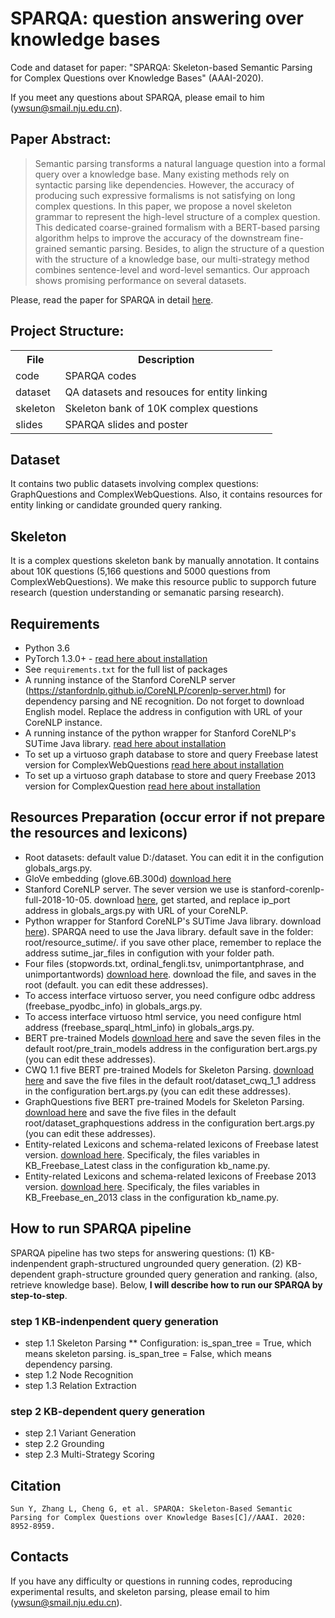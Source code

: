 # SPARQA: question answering over knowledge bases

Code and dataset for paper: "SPARQA: Skeleton-based Semantic Parsing for Complex Questions over Knowledge Bases" (AAAI-2020).

If you meet any questions about SPARQA, please email to him (ywsun@smail.nju.edu.cn).

## Paper Abstract:
> Semantic parsing transforms a natural language question into a formal query over a knowledge base. Many existing methods rely on syntactic parsing like dependencies. However, the accuracy of producing such expressive formalisms is not satisfying on long complex questions. In this paper, we propose a novel skeleton grammar to represent the high-level structure of a complex question. This dedicated coarse-grained formalism with a BERT-based parsing algorithm helps to improve the accuracy of the downstream fine-grained semantic parsing. Besides, to align the structure of a question with the structure of a knowledge base, our multi-strategy method combines sentence-level and word-level semantics. Our approach shows promising performance on several datasets.

Please, read the paper for SPARQA in detail [here](https://www.aaai.org/Papers/AAAI/2020GB/AAAI-SunY.3419.pdf).

## Project Structure:

<table>
    <tr>
        <th>File</th><th>Description</th>
    </tr>
    <tr>
        <td>code</td><td>SPARQA codes</td>
    </tr>
    <tr>
        <td>dataset</td><td>QA datasets and resouces for entity linking</td>
    </tr>
    <tr>
        <td>skeleton</td><td>Skeleton bank of 10K complex questions</td>
    </tr>
    <tr>
        <td>slides</td><td>SPARQA slides and poster</td>
    </tr>
</table>
 
## Dataset
It contains two public datasets involving complex questions: GraphQuestions and ComplexWebQuestions.
Also, it contains resources for entity linking or candidate grounded query ranking.

## Skeleton
It is a complex questions skeleton bank by manually annotation. It contains about 10K questions (5,166 questions and 5000 questions from ComplexWebQuestions). We make this resource public to supporch future research (question understanding or semanatic parsing research).

## Requirements
* Python 3.6
* PyTorch 1.3.0+ - [read here about installation](http://pytorch.org/)
* See `requirements.txt` for the full list of packages
* A running instance of the Stanford CoreNLP server (https://stanfordnlp.github.io/CoreNLP/corenlp-server.html) for dependency parsing and NE recognition. Do not forget to download English model. Replace the address in configution with URL of your CoreNLP instance.
* A running instance of the python wrapper for Stanford CoreNLP's SUTime Java library. [read here about installation](https://github.com/FraBle/python-sutime)
* To set up a virtuoso graph database to store and query Freebase latest version for ComplexWebQuestions [read here about installation](https://developers.google.com/freebase)
* To set up a virtuoso graph database to store and query Freebase 2013 version for ComplexQuestion [read here about installation](https://github.com/percyliang/sempre)

## Resources Preparation (occur error if not prepare the resources and lexicons)
* Root datasets: default value D:/dataset. You can edit it in the configution globals_args.py. 
* GloVe embedding (glove.6B.300d) [download here](https://nlp.stanford.edu/projects/glove/)
* Stanford CoreNLP server. The sever version we use is stanford-corenlp-full-2018-10-05. download [here](https://stanfordnlp.github.io/CoreNLP/corenlp-server.html), get started, and replace ip_port address in globals_args.py with URL of your CoreNLP.
* Python wrapper for Stanford CoreNLP's SUTime Java library. download [here](https://github.com/FraBle/python-sutime)). SPARQA need to use the Java library. default save in the folder: root/resource_sutime/. if you save other place, remember to replace the address sutime_jar_files in configution with your folder path.
* Four files (stopwords.txt, ordinal_fengli.tsv, unimportantphrase, and unimportantwords) [download here](https://drive.google.com/open?id=1AW5rT5MaZrDkc2rNz0TZhDJaQVQwJgT4). download the file, and saves in the root (default. you can edit these addresses).
* To access interface virtuoso server, you need configure odbc address (freebase_pyodbc_info) in globals_args.py.
* To access interface virtuoso html service, you need configure html address (freebase_sparql_html_info) in globals_args.py.
* BERT pre-trained Models [download here](https://drive.google.com/drive/folders/1tlUF7ALLLXiHu280gPdlVyQlGvJFklGC) and save the seven files in the default root/pre_train_models address in the configuration bert.args.py (you can edit these addresses).
* CWQ 1.1 five BERT pre-trained Models for Skeleton Parsing. [download here](https://drive.google.com/drive/folders/1t4Rb2feVOSGF_5lRBHwrB_GfxyL2rqby) and save the five files in the default root/dataset_cwq_1_1 address in the configuration bert.args.py (you can edit these addresses).
* GraphQuestions five BERT pre-trained Models for Skeleton Parsing. [download here](https://drive.google.com/drive/folders/1Mjpan599INCVRgRQTsirgVdyt29iKblO) and save the five files in the default root/dataset_graphquestions address in the configuration bert.args.py (you can edit these addresses).
* Entity-related Lexicons and schema-related lexicons of Freebase latest version. [download here](https://drive.google.com/drive/folders/1t4Rb2feVOSGF_5lRBHwrB_GfxyL2rqby). Specificaly, the files variables in KB_Freebase_Latest class in the configuration kb_name.py.
* Entity-related Lexicons and schema-related lexicons of Freebase 2013 version. [download here](https://drive.google.com/drive/folders/1Mjpan599INCVRgRQTsirgVdyt29iKblO). Specificaly, the files variables in KB_Freebase_en_2013 class in the configuration kb_name.py.



## How to run SPARQA pipeline
SPARQA pipeline has two steps for answering questions: (1) KB-indenpendent graph-structured ungrounded query generation. (2) KB-dependent graph-structure grounded query generation and ranking. (also, retrieve knowledge base). Below, **I will describe how to run our SPARQA by step-to-step**.

### step 1 KB-indenpendent query generation
* step 1.1 Skeleton Parsing
** Configuration: is_span_tree = True, which means skeleton parsing. is_span_tree = False, which means dependency parsing.
* step 1.2 Node Recognition
* step 1.3 Relation Extraction

### step 2 KB-dependent query generation
* step 2.1 Variant Generation
* step 2.2 Grounding
* step 2.3 Multi-Strategy Scoring
  
## Citation

    Sun Y, Zhang L, Cheng G, et al. SPARQA: Skeleton-Based Semantic Parsing for Complex Questions over Knowledge Bases[C]//AAAI. 2020: 8952-8959.

## Contacts
If you have any difficulty or questions in running codes, reproducing experimental results, and skeleton parsing, please email to him (ywsun@smail.nju.edu.cn).
